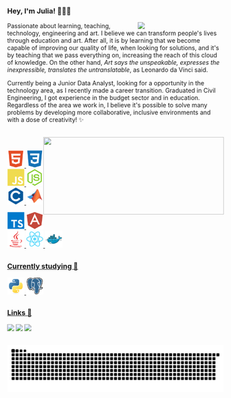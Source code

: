 ### Hey, I'm Julia! 👋🏻🌸
<img align="right" width="200em"  src="https://media.discordapp.net/attachments/696068902563741827/1069443892308607066/download20230100232637.png">
<div>
<p>Passionate about learning, teaching, technology, engineering and art. I believe we can transform people's lives through education and art. After all, it is by learning that we become capable of improving our quality of life, when looking for solutions, and it's by teaching that we pass everything on, increasing the reach of this cloud of knowledge. On the other hand, <i>Art says the unspeakable, expresses the inexpressible, translates the untranslatable</i>, as Leonardo da Vinci said.</p>
<p>Currently being a Junior Data Analyst, looking for a opportunity in the technology area, as I recently made a career transition. Graduated in Civil Engineering, I got experience in the budget sector and in education. Regardless of the area we work in, I believe it's possible to solve many problems by developing more collaborative, inclusive environments and with a dose of creativity! ✨</p>
&nbsp; 
</div>
<div>
<a href="https://github.com/juliarcmiranda">
<img width="420em" height="180em" align="right" src="https://github-readme-stats.vercel.app/api/top-langs/?username=juliarcmiranda&layout=compact&langs_count=15&theme=dracula"/>
</div>
  <br>
<div><p>
  <img width="40" height="40" src="https://github.com/devicons/devicon/blob/master/icons/html5/html5-plain.svg"/>
  <img width="40" height="40" src="https://github.com/devicons/devicon/blob/master/icons/css3/css3-plain.svg"/>
  <img width="40" height="40" src="https://github.com/devicons/devicon/blob/master/icons/javascript/javascript-plain.svg"/>
  <img width="40" height="40" src="https://github.com/devicons/devicon/blob/master/icons/nodejs/nodejs-plain.svg"/>
  <img width="40" height="40" src="https://github.com/devicons/devicon/blob/master/icons/c/c-plain.svg"/>
  <img width="40" height="40" src="https://github.com/devicons/devicon/blob/master/icons/matlab/matlab-original.svg"/></p>
  <p><img width="40" height="40" src="https://github.com/devicons/devicon/blob/master/icons/typescript/typescript-plain.svg"/>
  <img width="40" height="40" src="https://github.com/devicons/devicon/blob/master/icons/angularjs/angularjs-plain.svg"/>
  <img width="40" height="40" src="https://github.com/devicons/devicon/blob/master/icons/java/java-plain.svg"/>
  <img width="40" height="40" src="https://github.com/devicons/devicon/blob/master/icons/react/react-original.svg"/>
  <img width="40" height="40" src="https://github.com/devicons/devicon/blob/master/icons/docker/docker-original.svg"/></p>
  
  ##
  
  <h3>Currently studying 🌱</h3>
  <img width="40" height="40" src="https://github.com/devicons/devicon/blob/master/icons/python/python-original.svg"/>
  <img width="40" height="40" src="https://github.com/devicons/devicon/blob/master/icons/postgresql/postgresql-original.svg"/>
</div>

##
  
### Links 🔗

<div>
  <a href="https://www.linkedin.com/in/juliarcmiranda/"><img src="https://img.shields.io/badge/LinkedIn-0077B5?style=for-the-badge&logo=linkedin&logoColor=white"></a>
  <a href="mailto:juliarcmiranda@gmail.com"><img src="https://img.shields.io/badge/Gmail-D14836?style=for-the-badge&logo=gmail&logoColor=white"></a>
  <a href="https://open.spotify.com/user/xuliamiranda?si=mKmWLRWuQduMgz4QEHWpuA"><img src="https://img.shields.io/badge/Spotify-1ED760?&style=for-the-badge&logo=spotify&logoColor=white"></a>
</div>

##
![Snake animation](https://github.com/juliarcmiranda/juliarcmiranda/blob/output/github-contribution-grid-snake.svg)

